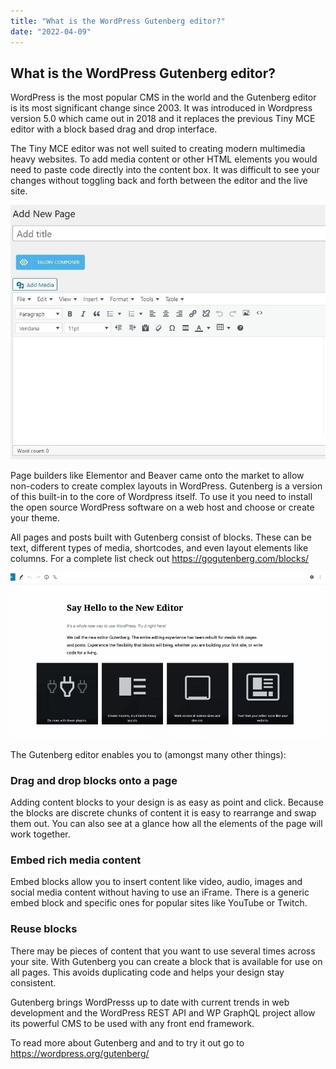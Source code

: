 ```yaml
---
title: "What is the WordPress Gutenberg editor?"
date: "2022-04-09"
---
```


## What is the WordPress Gutenberg editor?

WordPress is the most popular CMS in the world and the Gutenberg editor is its most significant change since 2003. It was introduced in Wordpress version 5.0 which came out in 2018 and it replaces the previous Tiny MCE editor with a block based drag and drop interface.

The Tiny MCE editor was not well suited to creating modern multimedia heavy websites. To add media content or other HTML elements you would need to paste code directly into the content box. It was difficult to see your changes without toggling back and forth between the editor and the live site. 

![](./MCE-editor.jpeg) 

Page builders like Elementor and Beaver came onto the market to allow non-coders to create complex layouts in WordPress. Gutenberg is a version of this built-in to the core of Wordpress itself. To use it you need to install the open source WordPress software on a web host and choose or create your theme. 

All pages and posts built with Gutenberg consist of blocks. These can be text, different types of media, shortcodes, and even layout elements like columns. For a complete list check out https://gogutenberg.com/blocks/

![](https://raw.githubusercontent.com/Moggach/my-blog-site/master/src/posts/Gutenberg.gif) 

The Gutenberg editor enables you to (amongst many other things): 

### Drag and drop blocks onto a page
Adding content blocks to your design is as easy as point and click. Because the blocks are discrete chunks of content it is easy to rearrange and swap them out. You can also see at a glance how all the elements of the page will work together.

### Embed rich media content
Embed blocks allow you to insert content like video, audio, images and social media content without having to use an iFrame. There is a generic embed block and specific ones for popular sites like YouTube or Twitch. 

### Reuse blocks
There may be pieces of content that you want to use several times across your site. With Gutenberg you can create a block that is available for use on all pages. This avoids duplicating code and helps your design stay consistent.

Gutenberg brings WordPresss up to date with current trends in web development and the WordPress REST API and WP GraphQL project allow its powerful CMS to be used with any front end framework. 

To read more about Gutenberg and and to try it out go to https://wordpress.org/gutenberg/


